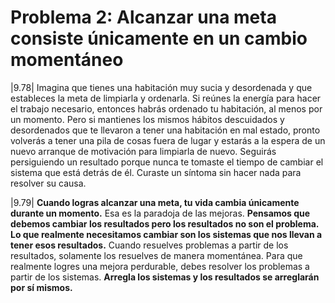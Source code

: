 # Problema 2: Alcanzar una meta consiste únicamente en un cambio momentáneo

|9.78| Imagina que tienes una habitación muy sucia y desordenada y que estableces la meta de limpiarla y ordenarla. Si reúnes la energía para hacer el trabajo necesario, entonces habrás ordenado tu habitación, al menos por un momento. Pero si mantienes los mismos hábitos descuidados y desordenados que te llevaron a tener una habitación en mal estado, pronto volverás a tener una pila de cosas fuera de lugar y estarás a la espera de un nuevo arranque de motivación para limpiarla de nuevo. Seguirás persiguiendo un resultado porque nunca te tomaste el tiempo de cambiar el sistema que está detrás de él. Curaste un síntoma sin hacer nada para resolver su causa.

|9.79| **Cuando logras alcanzar una meta, tu vida cambia únicamente durante un momento.** Esa es la paradoja de las mejoras. **Pensamos que debemos cambiar los resultados pero los resultados no son el problema. Lo que realmente necesitamos cambiar son los sistemas que nos llevan a tener esos resultados.** Cuando resuelves problemas a partir de los resultados, solamente los resuelves de manera momentánea. Para que realmente logres una mejora perdurable, debes resolver los problemas a partir de los sistemas. **Arregla los sistemas y los resultados se arreglarán por sí mismos.**
